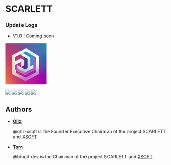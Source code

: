 # SCARLETT

### Update Logs
- V1.0 | Coming soon

![](https://github.com/ollz-xsoft/scarlett/raw/main/cdn/logo-128x128.jpg)

![](https://img.shields.io/github/stars/ollz-xsoft/scarlett.svg) ![](https://img.shields.io/github/forks/ollz-xsoft/scarlett.svg) ![](https://img.shields.io/github/tag/ollz-xsoft/scarlett.svg) ![](https://img.shields.io/github/release/ollz-xsoft/scarlett.svg) ![](https://img.shields.io/github/issues/ollz-xsoft/scarlett.svg)


## Authors
* __[Ollz](https://github.com/ollz-xsoft)__

    @ollz-xsoft is the Founder Executive Chairman of the project SCARLETT and [XSOFT](https://xsoft.cloud)

* __[Tom](https://github.com/bingit-dev)__

    @bingit-dev is the Chairman of the project SCARLETT and [XSOFT](https://xsoft.cloud)
